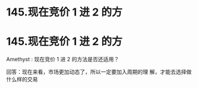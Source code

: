 # 145.现在竞价 1 进 2 的方

# 145.现在竞价 1 进 2 的方

Amethyst : 现在竞价 1 进 2 的方法是否还适用？

回答：现在来看，市场更加动态了，所以一定要加入周期的理 解，才能去选择做什么样的交易